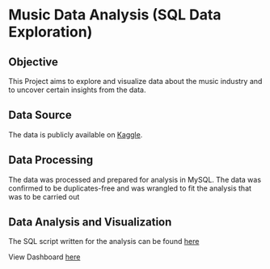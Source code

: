# Music Data Analysis (SQL Data Exploration)

## Objective
This Project aims to explore and visualize data about the music industry and to uncover certain insights from the data.

## Data Source
The data is publicly available on [Kaggle](https://www.kaggle.com/).

## Data Processing
The data was processed and prepared for analysis in MySQL. The data was confirmed to be duplicates-free and was wrangled to fit the analysis that was to be carried out

## Data Analysis and Visualization
The SQL script written for the analysis can be found [here]()

View Dashboard [here](https://public.tableau.com/app/profile/victor.agbai/viz/MusicDataProject/Dashboard1)
